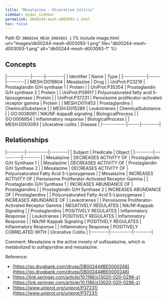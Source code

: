 ```yaml
---
title: "Mesalazine - Ulcerative Colitis"
sidebar: mydoc_sidebar
permalink: db00244-mesh-d003093-1.html
toc: false 
---
```



Path ID: `DB00244_MESH_D003093_1`
{% include image.html url="images/db00244-mesh-d003093-1.png" file="db00244-mesh-d003093-1.png" alt="db00244-mesh-d003093-1" %}

## Concepts

|------------|------|---------|
| Identifier | Name | Type    |
|------------|------|---------|
| MESH:D019804 | Mesalazine | Drug |
| UniProt:P23219 | Prostaglandin G/H synthase 1 | Protein |
| UniProt:P35354 | Prostaglandin G/H synthase 2 | Protein |
| UniProt:P09917 | Polyunsaturated fatty acid 5-lipoxygenase | Protein |
| UniProt:P37231 | Peroxisome proliferator-activated receptor gamma | Protein |
| MESH:D011453 | Prostaglandins | ChemicalSubstance |
| MESH:D015289 | Leukotrienes | ChemicalSubstance |
| GO:0038061 | NIK/NF-kappaB signaling | BiologicalProcess |
| GO:0006954 | Inflammatory response | BiologicalProcess |
| MESH:D003093 | Ulcerative colitis | Disease |
|------------|------|---------|

## Relationships

|---------|-----------|---------|
| Subject | Predicate | Object  |
|---------|-----------|---------|
| Mesalazine | DECREASES ACTIVITY OF | Prostaglandin G/H Synthase 1 |
| Mesalazine | DECREASES ACTIVITY OF | Prostaglandin G/H Synthase 2 |
| Mesalazine | DECREASES ACTIVITY OF | Polyunsaturated Fatty Acid 5-Lipoxygenase |
| Mesalazine | INCREASES ACTIVITY OF | Peroxisome Proliferator-Activated Receptor Gamma |
| Prostaglandin G/H Synthase 1 | INCREASES ABUNDANCE OF | Prostaglandins |
| Prostaglandin G/H Synthase 2 | INCREASES ABUNDANCE OF | Prostaglandins |
| Polyunsaturated Fatty Acid 5-Lipoxygenase | INCREASES ABUNDANCE OF | Leukotrienes |
| Peroxisome Proliferator-Activated Receptor Gamma | NEGATIVELY REGULATES | Nik/Nf-Kappab Signaling |
| Prostaglandins | POSITIVELY REGULATES | Inflammatory Response |
| Leukotrienes | POSITIVELY REGULATES | Inflammatory Response |
| Nik/Nf-Kappab Signaling | POSITIVELY REGULATES | Inflammatory Response |
| Inflammatory Response | POSITIVELY CORRELATED WITH | Ulcerative Colitis |
|---------|-----------|---------|

Comment: Mesalazine is the active moiety of sulfasalazine, which is metabolized to sulfapyridine and mesalazine.

Reference: 
  - [https://go.drugbank.com/drugs/DB00244#BE0000248](https://go.drugbank.com/drugs/DB00244#BE0000248)
  - [https://link.springer.com/article/10.1186/s13020-020-0296-z](https://link.springer.com/article/10.1186/s13020-020-0296-z)
  - [https://www.uniprot.org/uniprot/P37231](https://www.uniprot.org/uniprot/P37231)
